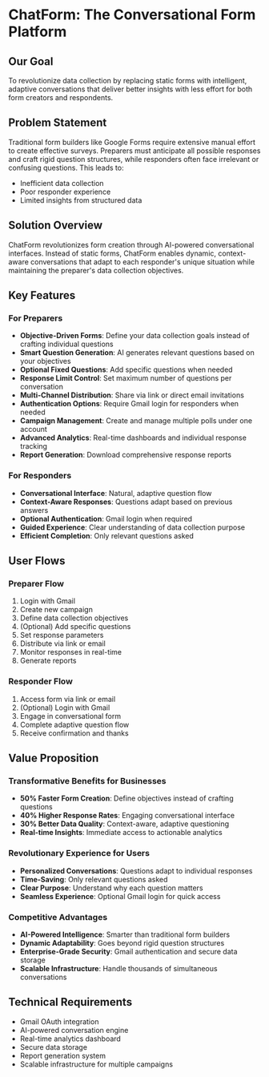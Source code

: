 # ChatForm: The Conversational Form Platform

## Our Goal
To revolutionize data collection by replacing static forms with intelligent, adaptive conversations that deliver better insights with less effort for both form creators and respondents.

## Problem Statement
Traditional form builders like Google Forms require extensive manual effort to create effective surveys. Preparers must anticipate all possible responses and craft rigid question structures, while responders often face irrelevant or confusing questions. This leads to:
- Inefficient data collection
- Poor responder experience
- Limited insights from structured data

## Solution Overview
ChatForm revolutionizes form creation through AI-powered conversational interfaces. Instead of static forms, ChatForm enables dynamic, context-aware conversations that adapt to each responder's unique situation while maintaining the preparer's data collection objectives.

## Key Features

### For Preparers
- **Objective-Driven Forms**: Define your data collection goals instead of crafting individual questions
- **Smart Question Generation**: AI generates relevant questions based on your objectives
- **Optional Fixed Questions**: Add specific questions when needed
- **Response Limit Control**: Set maximum number of questions per conversation
- **Multi-Channel Distribution**: Share via link or direct email invitations
- **Authentication Options**: Require Gmail login for responders when needed
- **Campaign Management**: Create and manage multiple polls under one account
- **Advanced Analytics**: Real-time dashboards and individual response tracking
- **Report Generation**: Download comprehensive response reports

### For Responders
- **Conversational Interface**: Natural, adaptive question flow
- **Context-Aware Responses**: Questions adapt based on previous answers
- **Optional Authentication**: Gmail login when required
- **Guided Experience**: Clear understanding of data collection purpose
- **Efficient Completion**: Only relevant questions asked

## User Flows

### Preparer Flow
1. Login with Gmail
2. Create new campaign
3. Define data collection objectives
4. (Optional) Add specific questions
5. Set response parameters
6. Distribute via link or email
7. Monitor responses in real-time
8. Generate reports

### Responder Flow
1. Access form via link or email
2. (Optional) Login with Gmail
3. Engage in conversational form
4. Complete adaptive question flow
5. Receive confirmation and thanks

## Value Proposition

### Transformative Benefits for Businesses
- **50% Faster Form Creation**: Define objectives instead of crafting questions
- **40% Higher Response Rates**: Engaging conversational interface
- **30% Better Data Quality**: Context-aware, adaptive questioning
- **Real-time Insights**: Immediate access to actionable analytics

### Revolutionary Experience for Users
- **Personalized Conversations**: Questions adapt to individual responses
- **Time-Saving**: Only relevant questions asked
- **Clear Purpose**: Understand why each question matters
- **Seamless Experience**: Optional Gmail login for quick access

### Competitive Advantages
- **AI-Powered Intelligence**: Smarter than traditional form builders
- **Dynamic Adaptability**: Goes beyond rigid question structures
- **Enterprise-Grade Security**: Gmail authentication and secure data storage
- **Scalable Infrastructure**: Handle thousands of simultaneous conversations

## Technical Requirements
- Gmail OAuth integration
- AI-powered conversation engine
- Real-time analytics dashboard
- Secure data storage
- Report generation system
- Scalable infrastructure for multiple campaigns
